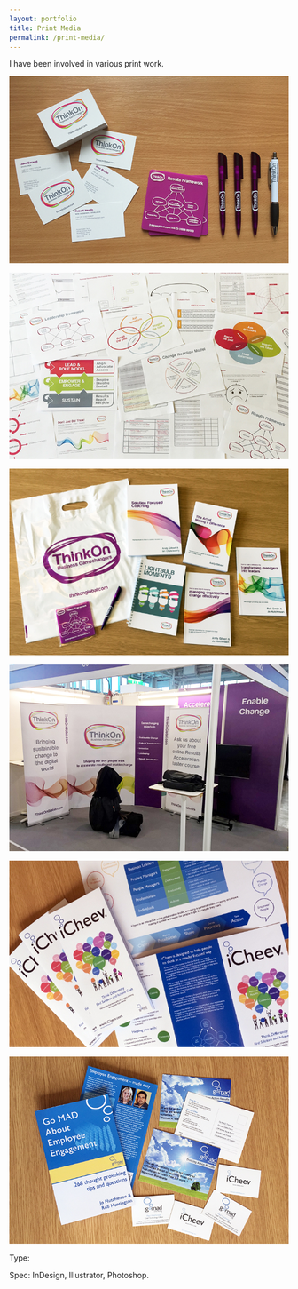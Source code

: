 ```yaml
---
layout: portfolio
title: Print Media
permalink: /print-media/
---
```


I have been involved in various print work.

![thinkon](/images/print.jpg)

![thinkon print](/images/thinkon-print2.jpg)

![thinkon print](/images/thinkon-print.jpg)

![thinkon stand](/images/thinkon-stand.jpg)

![icheev brochure](/images/icheev-brochure.jpg)

![go mad print](/images/gomad-print.jpg)



Type: 

Spec: InDesign, Illustrator, Photoshop.